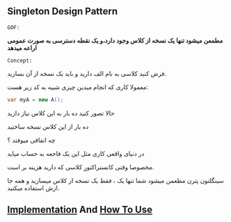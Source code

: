 ﻿## Singleton Design Pattern

`GOF:`

**مطمعن میشود تنها یک نسخه از کلاس وجود دارد،و یک نقطه دسترسی به صورت عمومی اراعه میدهد**


`Concept:`

فرض کنید کلاسی به نام الف دارید و باید یک نسخه از آن بسازید.

معمولا کاری که انجام میدین چیزی شبیه به کد زیر هست:

```csharp
var myA = new A();
```

حالا تصور کنید ده بار به این کلاس نیاز دارید

ده بار از این کلاس نسخه ساختید

چه اتفاقی میوفتد ؟

در دنیای واقعی کاری مثل این یک فاجعه به حساب میاید

مخصوصا وقتی کانستراکتورِ کلاسی که دارید هزینه بر است.

سینگلتون پترن مطعمن میشود شما تنها یک ، فقط یک نسخه از کلاس میسازید
و همه جا ازش استفاده میکنید.

## [Implementation](./Implementation/Singleton.cs) And [How To Use](./UseSingleton.cs)
